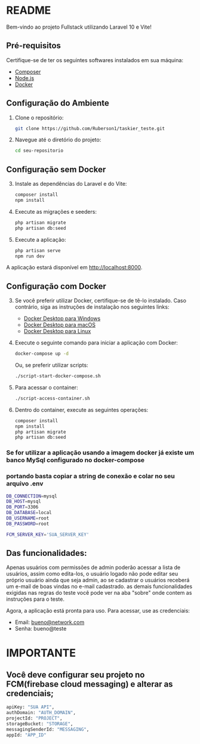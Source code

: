 # README

Bem-vindo ao projeto Fullstack utilizando Laravel 10 e Vite!

## Pré-requisitos

Certifique-se de ter os seguintes softwares instalados em sua máquina:

- [Composer](https://getcomposer.org/download/)
- [Node.js](https://nodejs.org/)
- [Docker](https://docs.docker.com/get-docker/)

## Configuração do Ambiente

1. Clone o repositório:

    ```bash
    git clone https://github.com/Ruberson1/taskier_teste.git
    ```

2. Navegue até o diretório do projeto:

    ```bash
    cd seu-repositorio
    ```

## Configuração sem Docker

3. Instale as dependências do Laravel e do Vite:

    ```bash
    composer install
    npm install
    ```

4. Execute as migrações e seeders:

    ```bash
    php artisan migrate
    php artisan db:seed
    ```

5. Execute a aplicação:

    ```bash
    php artisan serve
    npm run dev
    ```

A aplicação estará disponível em [http://localhost:8000](http://localhost:8000).

## Configuração com Docker

3. Se você preferir utilizar Docker, certifique-se de tê-lo instalado. Caso contrário, siga as instruções de instalação nos seguintes links:

    - [Docker Desktop para Windows](https://docs.docker.com/desktop/install/windows-install/)
    - [Docker Desktop para macOS](https://docs.docker.com/desktop/install/mac-install/)
    - [Docker Desktop para Linux](https://docs.docker.com/desktop/install/linux-install/)

4. Execute o seguinte comando para iniciar a aplicação com Docker:

    ```bash
    docker-compose up -d
    ```

   Ou, se preferir utilizar scripts:

    ```bash
    ./script-start-docker-compose.sh
    ```

5. Para acessar o container:

    ```bash
    ./script-access-container.sh
    ```

6. Dentro do container, execute as seguintes operações:

    ```bash
    composer install
    npm install
    php artisan migrate
    php artisan db:seed
    ```
### Se for utilizar a aplicação usando a imagem docker já existe um banco MySql configurado no docker-compose
### portando basta copiar a string de conexão e colar no seu arquivo .env 
```bash
DB_CONNECTION=mysql
DB_HOST=mysql
DB_PORT=3306
DB_DATABASE=local
DB_USERNAME=root
DB_PASSWORD=root

FCM_SERVER_KEY='SUA_SERVER_KEY'
```

## Das funcionalidades:

Apenas usuários com permissões de admin poderão acessar a lista de usuários,  assim como edita-los,
o usuário logado não pode editar seu próprio usuário ainda que seja admin, ao se cadastrar o usuários
receberá um e-mail de boas vindas no e-mail cadastrado.
as demais funcionalidades exigidas nas regras do teste você pode ver na aba "sobre" onde contem as 
instruções para o teste.

Agora, a aplicação está pronta para uso. Para acessar, use as credenciais:

- Email: bueno@network.com
- Senha: bueno@teste

# IMPORTANTE

## Você deve configurar seu projeto no FCM(firebase cloud messaging) e alterar as credenciais;
```bash
apiKey: "SUA API",
authDomain: "AUTH_DOMAIN",
projectId: "PROJECT",
storageBucket: "STORAGE",
messagingSenderId: "MESSAGING",
appId: "APP_ID"
            
```

